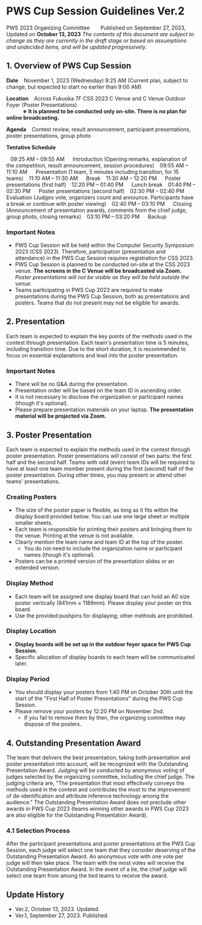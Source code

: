# PWS Cup Session Guidelines Ver.2
PWS 2023 Organizing Committee &ensp;&ensp;&ensp; Published on September 27, 2023, Updated on **October 13, 2023**
*The contents of this document are subject to change as they are currently in the draft stage or based on assumptions and undecided items, and will be updated progressively.*

## 1. Overview of PWS Cup Session
**Date** &ensp; November 1, 2023 (Wednesday) 9:25 AM (Current plan, subject to change, but expected to start no earlier than 9:00 AM)

**Location** &ensp; Across Fukuoka 7F CSS 2023 C Venue and C Venue Outdoor Foyer (Poster Presentations)  
&ensp; &ensp; &ensp; &ensp; **※ It is planned to be conducted only on-site. There is no plan for online broadcasting.**

**Agenda** &ensp; Contest review, result announcement, participant presentations, poster presentations, group photo  

**Tentative Schedule**

  &ensp; 09:25 AM – 09:55 AM &ensp;&ensp; Introduction (Opening remarks, explanation of the competition, result announcement, session procedures)
  &ensp; 09:55 AM – 11:10 AM &ensp;&ensp; Presentation (1 team, 5 minutes including transition, for 15 teams)
  &ensp; 11:10 AM – 11:30 AM &ensp;&ensp; Break
  &ensp; 11:30 AM – 12:20 PM &ensp;&ensp; Poster presentations (first half)
  &ensp; 12:20 PM – 01:40 PM &ensp;&ensp; Lunch break
  &ensp; 01:40 PM – 02:30 PM &ensp;&ensp; Poster presentations (second half)
  &ensp; 02:30 PM – 02:40 PM &ensp;&ensp; Evaluation (Judges vote, organizers count and announce. Participants have a break or continue with poster viewing)
  &ensp; 02:40 PM – 03:10 PM &ensp;&ensp; Closing (Announcement of presentation awards, comments from the chief judge, group photo, closing remarks)
  &ensp; 03:10 PM – 03:20 PM &ensp;&ensp; Backup

### Important Notes
- PWS Cup Session will be held within the Computer Security Symposium 2023 (CSS 2023). Therefore, participation (presentation and attendance) in the PWS Cup Session requires registration for CSS 2023.
- PWS Cup Session is planned to be conducted on-site at the CSS 2023 venue. **The screens in the C Venue will be broadcasted via Zoom.**  
  *Poster presentations will not be visible as they will be held outside the venue.*
- Teams participating in PWS Cup 2023 are required to make presentations during the PWS Cup Session, both as presentations and posters. Teams that do not present may not be eligible for awards.

## 2. Presentation
Each team is expected to explain the key points of the methods used in the contest through presentation. Each team's presentation time is 5 minutes, including transition time. Due to the short duration, it is recommended to focus on essential explanations and lead into the poster presentation.

### Important Notes
- There will be no Q&A during the presentation.
- Presentation order will be based on the team ID in ascending order.
- It is not necessary to disclose the organization or participant names (though it's optional).
- Please prepare presentation materials on your laptop. **The presentation material will be projected via Zoom.**

## 3. Poster Presentation
Each team is expected to explain the methods used in the contest through poster presentation. Poster presentations will consist of two parts: the first half and the second half. Teams with odd (even) team IDs will be required to have at least one team member present during the first (second) half of the poster presentation. During other times, you may present or attend other teams' presentations.

### Creating Posters
- The size of the poster paper is flexible, as long as it fits within the display board provided below. You can use one large sheet or multiple smaller sheets.
- Each team is responsible for printing their posters and bringing them to the venue. Printing at the venue is not available.
- Clearly mention the team name and team ID at the top of the poster.  
  - You do not need to include the organization name or participant names (though it's optional).
- Posters can be a printed version of the presentation slides or an extended version.

### Display Method
- Each team will be assigned one display board that can hold an A0 size poster vertically (841mm × 1189mm). Please display your poster on this board.
- Use the provided pushpins for displaying; other methods are prohibited.

### Display Location
- **Display boards will be set up in the outdoor foyer space for PWS Cup Session.**
- Specific allocation of display boards to each team will be communicated later.

### Display Period
- You should display your posters from 1:40 PM on October 30th until the start of the "First Half of Poster Presentations" during the PWS Cup Session.
- Please remove your posters by 12:20 PM on November 2nd.  
  - If you fail to remove them by then, the organizing committee may dispose of the posters.

## 4. Outstanding Presentation Award
The team that delivers the best presentation, taking both presentation and poster presentation into account, will be recognized with the Outstanding Presentation Award. Judging will be conducted by anonymous voting of judges selected by the organizing committee, including the chief judge. The judging criteria are, "The presentation that most effectively conveys the methods used in the contest and contributes the most to the improvement of de-identification and attribute inference technology among the audience." The Outstanding Presentation Award does not preclude other awards in PWS Cup 2023 (teams winning other awards in PWS Cup 2023 are also eligible for the Outstanding Presentation Award).

### 4.1 Selection Process
After the participant presentations and poster presentations at the PWS Cup Session, each judge will select one team that they consider deserving of the Outstanding Presentation Award. An anonymous vote with one vote per judge will then take place. The team with the most votes will receive the Outstanding Presentation Award. In the event of a tie, the chief judge will select one team from among the tied teams to receive the award.

## Update History
- Ver.2, October 13, 2023. Updated.
- Ver.1, September 27, 2023. Published.
